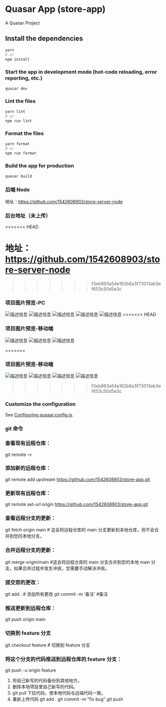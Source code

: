 # Quasar App (store-app)

A Quasar Project

## Install the dependencies

```bash
yarn
# or
npm install
```

### Start the app in development mode (hot-code reloading, error reporting, etc.)

```bash
quasar dev
```

### Lint the files

```bash
yarn lint
# or
npm run lint
```

### Format the files

```bash
yarn format
# or
npm run format
```

### Build the app for production

```bash
quasar build
```

### 后端 Node

地址：https://github.com/1542608903/store-server-node

### 后台地址（未上传）

<<<<<<< HEAD

# 地址：https://github.com/1542608903/store-server-node

> > > > > > > f3eb893a54e182b8a3f73013ab3ef653c50d5e3c

### 项目图片预览-PC

![描述信息](https://github.com/1542608903/store-app/blob/main/img/pc-1.png)
![描述信息](https://github.com/1542608903/store-app/blob/main/img/pc-2.png)
![描述信息](https://github.com/1542608903/store-app/blob/main/img/pc-3.png)
![描述信息](https://github.com/1542608903/store-app/blob/main/img/pc-4.png)
![描述信息](https://github.com/1542608903/store-app/blob/main/img/pc-5.png)
<<<<<<< HEAD

### 项目图片预览-移动端

![描述信息](https://github.com/1542608903/store-app/blob/main/img/m-1.png)
![描述信息](https://github.com/1542608903/store-app/blob/main/img/m-2.png)
![描述信息](https://github.com/1542608903/store-app/blob/main/img/m-3.png)

=======

### 项目图片预览-移动端

![描述信息](https://github.com/1542608903/store-app/blob/main/img/Screenshot_2024-10-24-13-38-54-519_com.microsoft.emmx.jpg)
![描述信息](https://github.com/1542608903/store-app/blob/main/img/Screenshot_2024-10-24-13-39-18-362_com.microsoft.emmx.jpg)
![描述信息](https://github.com/1542608903/store-app/blob/main/img/Screenshot_2024-10-24-13-39-24-610_com.microsoft.emmx.jpg)
![描述信息](https://github.com/1542608903/store-app/blob/main/img/Screenshot_2024-10-24-13-39-42-412_com.microsoft.emmx.jpg)

> > > > > > > f3eb893a54e182b8a3f73013ab3ef653c50d5e3c

### Customize the configuration

See [Configuring quasar.config.js](https://v2.quasar.dev/quasar-cli-vite/quasar-config-js).

### git 命令

### 查看现有远程仓库：

git remote -v

### 添加新的远程仓库：

git remote add upstream https://github.com/1542608903/store-app.git

### 更新现有远程仓库：

git remote set-url origin https://github.com/1542608903/store-app.git

### 查看远程分支的更新：

git fetch origin main # 这会将远程仓库的 main 分支更新到本地仓库，但不会合并到您的本地分支。

### 合并远程分支的更新：

git merge origin/main #这会将远程仓库的 main 分支合并到您的本地 main 分支。如果合并过程中发生冲突，您需要手动解决冲突。

### 提交您的更改：

git add . # 添加所有更改
git commit -m '备注' #备注

### 推送更新到远程仓库：

git push origin main

### 切换到 feature 分支

git checkout feature # 切换到 feature 分支

### 将这个分支的代码推送到远程仓库的 feature 分支：

git push -u origin feature

1. 将自己新写的代码备份到其他地方。
2. 删除本地项目里自己新写的代码。
3. git pull 下拉代码，使本地代码与远端代码一致。
4. 重新上传代码
   git add .
   git commit -m "fix bug"
   git push

